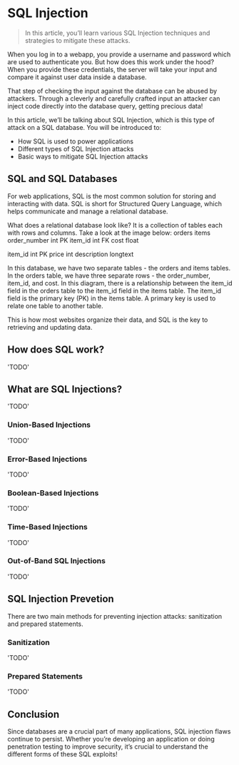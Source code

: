 # SQL Injection

> In this article, you’ll learn various SQL Injection techniques and strategies to mitigate these attacks.

When you log in to a webapp, you provide a username and password which are used to authenticate you. But how does this work under the hood? When you provide these credentials, the server will take your input and compare it against user data inside a database.

That step of checking the input against the database can be abused by attackers. Through a cleverly and carefully crafted input an attacker can inject code directly into the database query, getting precious data!

In this article, we’ll be talking about SQL Injection, which is this type of attack on a SQL database. You will be introduced to:

- How SQL is used to power applications
- Different types of SQL Injection attacks
- Basic ways to mitigate SQL Injection attacks

## SQL and SQL Databases

For web applications, SQL is the most common solution for storing and interacting with data. SQL is short for Structured Query Language, which helps communicate and manage a relational database.

What does a relational database look like? It is a collection of tables each with rows and columns. Take a look at the image below:
orders 	items
order_number	int	PK
item_id	int	FK
cost	float

item_id	int	PK
price	int
description	longtext

In this database, we have two separate tables - the orders and items tables. In the orders table, we have three separate rows - the order_number, item_id, and cost. In this diagram, there is a relationship between the item_id field in the orders table to the item_id field in the items table. The item_id field is the primary key (PK) in the items table. A primary key is used to relate one table to another table.

This is how most websites organize their data, and SQL is the key to retrieving and updating data.

## How does SQL work?

'TODO'

## What are SQL Injections?

'TODO'

### Union-Based Injections

'TODO'

### Error-Based Injections

'TODO'

### Boolean-Based Injections

'TODO'

### Time-Based Injections

'TODO'

### Out-of-Band SQL Injections

'TODO'

## SQL Injection Prevetion

There are two main methods for preventing injection attacks: sanitization and prepared statements.

### Sanitization

'TODO'

### Prepared Statements

'TODO'

## Conclusion

Since databases are a crucial part of many applications, SQL injection flaws continue to persist. Whether you’re developing an application or doing penetration testing to improve security, it’s crucial to understand the different forms of these SQL exploits!
